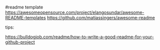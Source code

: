 #readme template
https://awesomeopensource.com/project/elangosundar/awesome-README-templates
https://github.com/matiassingers/awesome-readme

tips:

https://bulldogjob.com/readme/how-to-write-a-good-readme-for-your-github-project
